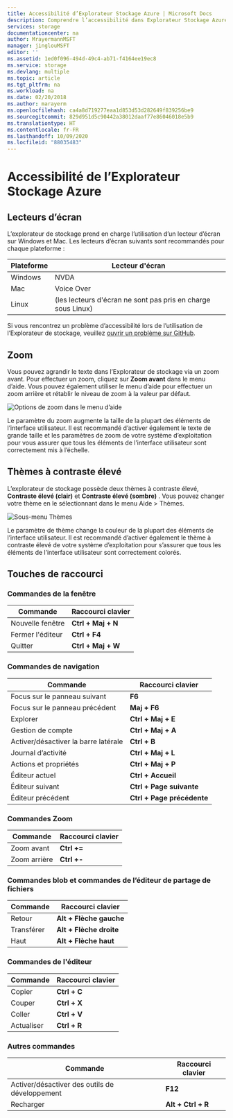 ```yaml
---
title: Accessibilité d’Explorateur Stockage Azure | Microsoft Docs
description: Comprendre l’accessibilité dans Explorateur Stockage Azure. Passez en revue les lecteurs d’écran disponibles, la capacité de zoom, les thèmes à contraste élevé et les touches de raccourci.
services: storage
documentationcenter: na
author: MrayermannMSFT
manager: jinglouMSFT
editor: ''
ms.assetid: 1ed0f096-494d-49c4-ab71-f4164ee19ec8
ms.service: storage
ms.devlang: multiple
ms.topic: article
ms.tgt_pltfrm: na
ms.workload: na
ms.date: 02/20/2018
ms.author: marayerm
ms.openlocfilehash: ca4a8d719277eaa1d853d53d282649f839256be9
ms.sourcegitcommit: 829d951d5c90442a38012daaf77e86046018e5b9
ms.translationtype: HT
ms.contentlocale: fr-FR
ms.lasthandoff: 10/09/2020
ms.locfileid: "88035483"
---
```

# <a name="storage-explorer-accessibility"></a>Accessibilité de l’Explorateur Stockage Azure

## <a name="screen-readers"></a>Lecteurs d’écran

L’explorateur de stockage prend en charge l’utilisation d’un lecteur d’écran sur Windows et Mac. Les lecteurs d’écran suivants sont recommandés pour chaque plateforme :

Plateforme | Lecteur d'écran
---------|--------------
Windows  | NVDA
Mac      | Voice Over
Linux    | (les lecteurs d'écran ne sont pas pris en charge sous Linux)

Si vous rencontrez un problème d’accessibilité lors de l’utilisation de l’Explorateur de stockage, veuillez [ouvrir un problème sur GitHub](https://github.com/Microsoft/AzureStorageExplorer/issues).

## <a name="zoom"></a>Zoom

Vous pouvez agrandir le texte dans l’Explorateur de stockage via un zoom avant. Pour effectuer un zoom, cliquez sur **Zoom avant** dans le menu d’aide. Vous pouvez également utiliser le menu d’aide pour effectuer un zoom arrière et rétablir le niveau de zoom à la valeur par défaut.

![Options de zoom dans le menu d’aide][0]

Le paramètre du zoom augmente la taille de la plupart des éléments de l’interface utilisateur. Il est recommandé d’activer également le texte de grande taille et les paramètres de zoom de votre système d’exploitation pour vous assurer que tous les éléments de l’interface utilisateur sont correctement mis à l’échelle.

## <a name="high-contrast-themes"></a>Thèmes à contraste élevé

L’explorateur de stockage possède deux thèmes à contraste élevé, **Contraste élevé (clair)** et **Contraste élevé (sombre)** . Vous pouvez changer votre thème en le sélectionnant dans le menu Aide > Thèmes.

![Sous-menu Thèmes][1]

Le paramètre de thème change la couleur de la plupart des éléments de l’interface utilisateur. Il est recommandé d’activer également le thème à contraste élevé de votre système d’exploitation pour s’assurer que tous les éléments de l’interface utilisateur sont correctement colorés.

## <a name="shortcut-keys"></a>Touches de raccourci

### <a name="window-commands"></a>Commandes de la fenêtre

Commande       | Raccourci clavier
--------------|--------------------
Nouvelle fenêtre    | **Ctrl + Maj + N**
Fermer l'éditeur  | **Ctrl + F4**
Quitter          | **Ctrl + Maj + W**

### <a name="navigation-commands"></a>Commandes de navigation

Commande                | Raccourci clavier
-----------------------|----------------------
Focus sur le panneau suivant       | **F6**
Focus sur le panneau précédent   | **Maj + F6**
Explorer               | **Ctrl + Maj + E**
Gestion de compte     | **Ctrl + Maj + A**
Activer/désactiver la barre latérale        | **Ctrl + B**
Journal d’activité           | **Ctrl + Maj + L**
Actions et propriétés | **Ctrl + Maj + P**
Éditeur actuel         | **Ctrl + Accueil**
Éditeur suivant            | **Ctrl + Page suivante**
Éditeur précédent        | **Ctrl + Page précédente**

### <a name="zoom-commands"></a>Commandes Zoom

Commande  | Raccourci clavier
---------|------------------
Zoom avant  | **Ctrl +=**
Zoom arrière | **Ctrl +-**

### <a name="blob-and-file-share-editor-commands"></a>Commandes blob et commandes de l’éditeur de partage de fichiers

Commande | Raccourci clavier
--------|--------------------
Retour    | **Alt + Flèche gauche**
Transférer | **Alt + Flèche droite**
Haut      | **Alt + Flèche haut**

### <a name="editor-commands"></a>Commandes de l'éditeur

Commande | Raccourci clavier
--------|------------------
Copier    | **Ctrl + C**
Couper     | **Ctrl + X**
Coller   | **Ctrl + V**
Actualiser  | **Ctrl + R**

### <a name="other-commands"></a>Autres commandes

Commande                | Raccourci clavier
-----------------------|------------------
Activer/désactiver des outils de développement | **F12**
Recharger                 | **Alt + Ctrl + R**

[0]: ./media/vs-azure-tools-storage-explorer-accessibility/Zoom.png
[1]: ./media/vs-azure-tools-storage-explorer-accessibility/HighContrast.png
